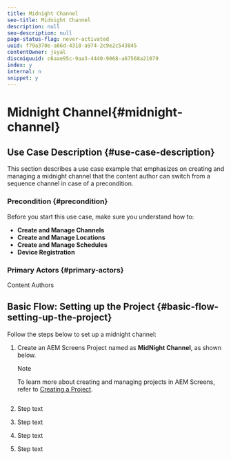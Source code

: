 ```yaml
---
title: Midnight Channel
seo-title: Midnight Channel
description: null
seo-description: null
page-status-flag: never-activated
uuid: f79a370e-a86d-4318-a974-2c9e2c543845
contentOwner: jsyal
discoiquuid: c6aae95c-9aa3-4440-9068-a67568a21079
index: y
internal: n
snippet: y
---
```


# Midnight Channel{#midnight-channel}

## Use Case Description {#use-case-description}

This section describes a use case example that emphasizes on creating and managing a midnight channel that the content author can switch from a sequence channel in case of a precondition.

### Precondition {#precondition}

Before you start this use case, make sure you understand how to:

* **Create and Manage Channels**
* **Create and Manage Locations**
* **Create and Manage Schedules**
* **Device Registration**

### Primary Actors {#primary-actors}

Content Authors

## Basic Flow: Setting up the Project {#basic-flow-setting-up-the-project}

Follow the steps below to set up a midnight channel:

1. Create an AEM Screens Project named as **MidNight Channel**, as shown below.

   >[!NOTE]
   >
   >To learn more about creating and managing projects in AEM Screens, refer to [Creating a Project](https://chl-author.corp.adobe.com/editor.html/content/help/en/experience-manager/6-5/screens/using/creating-a-screens-project.html).

   ![]()

1. Step text
1. Step text
1. Step text
1. Step text

